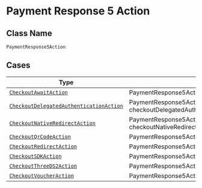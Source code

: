 
# Payment Response 5 Action

## Class Name

`PaymentResponse5Action`

## Cases

| Type | Factory Method |
|  --- | --- |
| [`CheckoutAwaitAction`](../../../doc/models/checkout-await-action.md) | PaymentResponse5Action.FromCheckoutAwaitAction(CheckoutAwaitAction checkoutAwaitAction) |
| [`CheckoutDelegatedAuthenticationAction`](../../../doc/models/checkout-delegated-authentication-action.md) | PaymentResponse5Action.FromCheckoutDelegatedAuthenticationAction(CheckoutDelegatedAuthenticationAction checkoutDelegatedAuthenticationAction) |
| [`CheckoutNativeRedirectAction`](../../../doc/models/checkout-native-redirect-action.md) | PaymentResponse5Action.FromCheckoutNativeRedirectAction(CheckoutNativeRedirectAction checkoutNativeRedirectAction) |
| [`CheckoutQrCodeAction`](../../../doc/models/checkout-qr-code-action.md) | PaymentResponse5Action.FromCheckoutQrCodeAction(CheckoutQrCodeAction checkoutQrCodeAction) |
| [`CheckoutRedirectAction`](../../../doc/models/checkout-redirect-action.md) | PaymentResponse5Action.FromCheckoutRedirectAction(CheckoutRedirectAction checkoutRedirectAction) |
| [`CheckoutSDKAction`](../../../doc/models/checkout-sdk-action.md) | PaymentResponse5Action.FromCheckoutSDKAction(CheckoutSDKAction checkoutSDKAction) |
| [`CheckoutThreeDS2Action`](../../../doc/models/checkout-three-ds2-action.md) | PaymentResponse5Action.FromCheckoutThreeDS2Action(CheckoutThreeDS2Action checkoutThreeDS2Action) |
| [`CheckoutVoucherAction`](../../../doc/models/checkout-voucher-action.md) | PaymentResponse5Action.FromCheckoutVoucherAction(CheckoutVoucherAction checkoutVoucherAction) |

